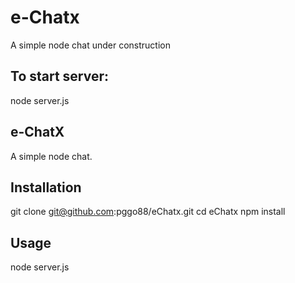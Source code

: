 # e-Chatx
A simple node chat under construction

## To start server: 
node server.js

## e-ChatX
A simple node chat.

## Installation
git clone git@github.com:pggo88/eChatx.git
cd eChatx
npm install

## Usage
node server.js